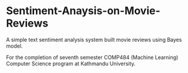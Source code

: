# Sentiment-Anaysis-on-Movie-Reviews

A simple text sentiment analysis system built movie reviews using Bayes model.

For the completion of seventh semester COMP484 (Machine Learning) Computer Science program at Kathmandu University.
